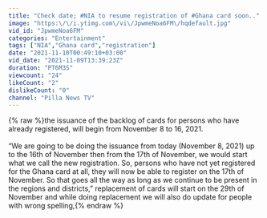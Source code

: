 ```yaml
---
title: "Check date; #NIA to resume registration of #Ghana card soon.."
image: "https:\/\/i.ytimg.com\/vi\/JpwmeNoa6FM\/hqdefault.jpg"
vid_id: "JpwmeNoa6FM"
categories: "Entertainment"
tags: ["NIA","Ghana card","registration"]
date: "2021-11-10T00:49:10+03:00"
vid_date: "2021-11-09T13:39:23Z"
duration: "PT6M3S"
viewcount: "24"
likeCount: "2"
dislikeCount: "0"
channel: "Pilla News TV"
---
```

{% raw %}the issuance of the backlog of cards for persons who have already registered, will begin from November 8 to 16, 2021.<br /><br />“We are going to be doing the issuance from today (November 8, 2021) up to the 16th of November then from the 17th of November, we would start what we call the new registration. So, persons who have not yet registered for the Ghana card at all, they will now be able to register on the 17th of November. So that goes all the way as long as we continue to be present in the regions and districts,” replacement of cards will start on the 29th of November and while doing replacement we will also do update for people with wrong spelling,{% endraw %}
